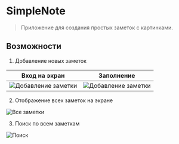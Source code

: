 # SimpleNote
>Приложение для создания простых заметок с картинками.
## Возможности
1. Добавление новых заметок

| Вход на экран | Заполнение |
| --- | --- |
| ![Добавление заметки](https://github.com/juliasangrim/SimpleNote/assets/63540290/2d12449a-cc14-489f-bc2c-89bf3125047c) | ![Добавление заметки](https://github.com/juliasangrim/SimpleNote/assets/63540290/42b20046-ea18-43af-93d4-2e77e5a72765) |

2. Отображение всех заметок на экране

![Все заметки](https://github.com/juliasangrim/SimpleNote/assets/63540290/68c7a1e9-8774-48d7-bb1d-ae2a45c8c9fd)

3. Поиск по всем заметкам

![Поиск](https://github.com/juliasangrim/SimpleNote/assets/63540290/04798eac-1bbb-4ae7-862a-a20adeca1bf4)

